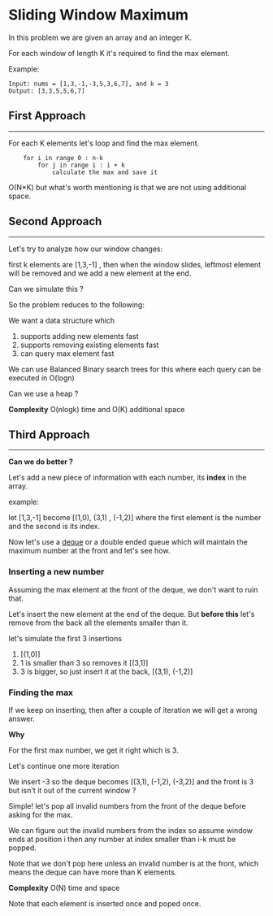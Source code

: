 # **Sliding Window Maximum**

In this problem we are given an array and an integer K.

For each window of length K it's required to find the max element.

Example:
```
Input: nums = [1,3,-1,-3,5,3,6,7], and k = 3
Output: [3,3,5,5,6,7] 
```

## First Approach
--------------

For each K elements let's loop and find the max element.
```
    for i in range 0 : n-k
        for j in range i : i + k
            calculate the max and save it
```

O(N*K) but what's worth mentioning is that we are not using additional space.

## Second Approach
-----------------

Let's try to analyze how our window changes:

first k elements are [1,3,-1] , then when the window slides, leftmost element will be removed and we add a new element at the end.

Can we simulate this ?

So the problem reduces to the following:

We want a data structure which

1. supports adding new elements fast
2. supports removing existing elements fast
3. can query max element fast

We can use Balanced Binary search trees for this where each query can be executed in O(logn)

Can we use a heap ?

**Complexity** O(nlogk) time and O(K) additional space

## Third Approach
-----------------

**Can we do better ?**

Let's add a new piece of information with each number, its **index** in the array.

example:

let [1,3,-1] become [(1,0), (3,1) , (-1,2)] where the first element is the number and the second is its index.

Now let's use a [deque](https://www.geeksforgeeks.org/deque-set-1-introduction-applications/) or a double ended queue which will maintain the maximum number at the front and let's see how.

### Inserting a new number

Assuming the max element at the front of the deque, we don't want to ruin that.

Let's insert the new element at the end of the deque.
But **before this** let's remove from the back all the elements smaller than it.

let's simulate the first 3 insertions
1. [(1,0)]
2. 1 is smaller than 3 so removes it [(3,1)]
3. 3 is bigger, so just insert it at the back, [(3,1), (-1,2)]

### Finding the max

If we keep on inserting, then after a couple of iteration we will get a wrong answer.

**Why**

For the first max number, we get it right which is 3.


Let's continue one more iteration

We insert -3 so the deque becomes [(3,1), (-1,2), (-3,2)] and the front is 3 but isn't it out of the current window ?

Simple! let's pop all invalid numbers from the front of the deque before asking for the max.

We can figure out the invalid numbers from the index so assume window ends at position i then any number at index smaller than i-k must be popped.

Note that we don't pop here unless an invalid number is at the front, which means the deque can have more than K elements.

**Complexity** O(N) time and space

Note that each element is inserted once and poped once.

